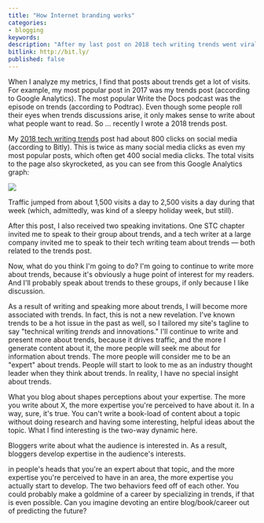 ```yaml
---
title: "How Internet branding works"
categories:
- blogging
keywords:
description: "After my last post on 2018 tech writing trends went viral (well, as viral as tech comm posts can get), it made me realize how Internet branding works. It's kind of a scary self-perpetuating model that anyone can understand and exploit."
bitlink: http://bit.ly/
published: false
---
```


When I analyze my metrics, I find that posts about trends get a lot of visits. For example, my most popular post in 2017 was my trends post (according to Google Analytics). The most popular Write the Docs podcast was the episode on trends (according to Podtrac). Even though some people roll their eyes when trends discussions arise, it only makes sense to write about what people want to read. So ... recently I wrote a 2018 trends post.

My [2018 tech writing trends](http://bit.ly/techwritingtrends2018) post had about 800 clicks on social media (according to Bitly). This is twice as many social media clicks as even my most popular posts, which often get 400 social media clicks. The total visits to the page also skyrocketed, as you can see from this Google Analytics graph:

<img src="https://idratherbewritingmedia.com/images/2018trendsanalytics.png"/>

Traffic jumped from about 1,500 visits a day to 2,500 visits a day during that week (which, admittedly, was kind of a sleepy holiday week, but still).

After this post, I also received two speaking invitations. One STC chapter invited me to speak to their group about trends, and a tech writer at a large company invited me to speak to their tech writing team about trends &mdash; both related to the trends post.

Now, what do you think I'm going to do? I'm going to continue to write more about trends, because it's obviously a huge point of interest for my readers. And I'll probably speak about trends to these groups, if only because I like discussion.

As a result of writing and speaking more about trends, I will become more associated with trends. In fact, this is not a new revelation. I've known trends to be a hot issue in the past as well, so I tailored my site's tagline to say "technical writing *trends* and innovations." I'll continue to write and present more about trends, because it drives traffic, and the more I generate content about it, the more people will seek me about for information about trends. The more people will consider me to be an "expert" about trends. People will start to look to me as an industry thought leader when they think about trends. In reality, I have no special insight about trends.

What you blog about shapes perceptions about your expertise. The more you write about X, the more expertise you're perceived to have about it. In a way, sure, it's true. You can't write a book-load of content about a topic without doing research and having some interesting, helpful ideas about the topic. What I find interesting is the two-way dynamic here.

Bloggers write about what the audience is interested in. As a result, bloggers develop expertise in the audience's interests. 


 in people's heads that you're an expert about that topic, and the more expertise you're perceived to have in an area, the more expertise you actually start to develop. The two behaviors feed off of each other. You could probably make a goldmine of a career by specializing in trends, if that is even possible. Can you imagine devoting an entire blog/book/career out of predicting the future?
